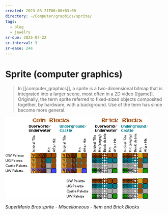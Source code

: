 ```yaml
---
created: 2023-03-21T00:00+03:00
directory: ~/Computer/graphics/sprite/
tags:
  - blog
  - jewelry
sr-due: 2025-07-22
sr-interval: 3
sr-ease: 244
---
```


# Sprite (computer graphics)

> In [[computer_graphics]], a sprite is a two-dimensional bitmap that is integrated into a larger scene, most often in a 2D video [[game]]. Originally, the term sprite referred to fixed-sized objects composited together, by hardware, with a background. Use of the term has since become more general.

![](img/SuperMario_Bros_sprite-Miscellaneous-Item_and_Brick_Blocks.png)

_SuperMario Bros sprite - Miscellaneous - Item and Brick Blocks_
